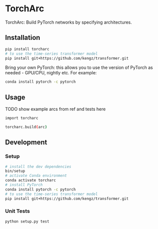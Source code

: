# TorchArc
TorchArc: Build PyTorch networks by specifying architectures.

## Installation

```bash
pip install torcharc
# to use the time-series transformer model
pip install git+https://github.com/kengz/transformer.git
```

Bring your own PyTorch: this allows you to use the version of PyTorch as needed - GPU/CPU, nightly etc. For example:

```bash
conda install pytorch -c pytorch
```

## Usage

TODO show example arcs from ref and tests here

```bash
import torcharc

torcharc.build(arc)
```

## Development

### Setup

```bash
# install the dev dependencies
bin/setup
# activate Conda environment
conda activate torcharc
# install PyTorch
conda install pytorch -c pytorch
# to use the time-series transformer model
pip install git+https://github.com/kengz/transformer.git
```

### Unit Tests

```bash
python setup.py test
```
